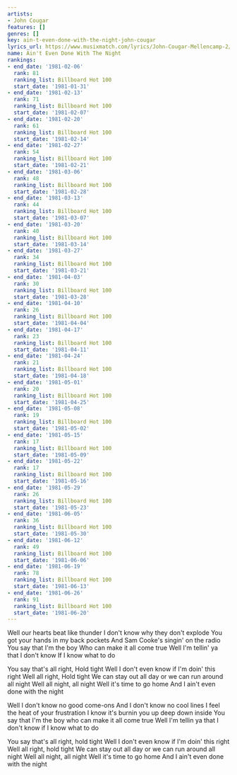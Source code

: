 ```yaml
---
artists:
- John Cougar
features: []
genres: []
key: ain-t-even-done-with-the-night-john-cougar
lyrics_url: https://www.musixmatch.com/lyrics/John-Cougar-Mellencamp-2/Ain-t-Even-Done-With-The-Night
name: Ain't Even Done With The Night
rankings:
- end_date: '1981-02-06'
  rank: 81
  ranking_list: Billboard Hot 100
  start_date: '1981-01-31'
- end_date: '1981-02-13'
  rank: 71
  ranking_list: Billboard Hot 100
  start_date: '1981-02-07'
- end_date: '1981-02-20'
  rank: 61
  ranking_list: Billboard Hot 100
  start_date: '1981-02-14'
- end_date: '1981-02-27'
  rank: 54
  ranking_list: Billboard Hot 100
  start_date: '1981-02-21'
- end_date: '1981-03-06'
  rank: 48
  ranking_list: Billboard Hot 100
  start_date: '1981-02-28'
- end_date: '1981-03-13'
  rank: 44
  ranking_list: Billboard Hot 100
  start_date: '1981-03-07'
- end_date: '1981-03-20'
  rank: 40
  ranking_list: Billboard Hot 100
  start_date: '1981-03-14'
- end_date: '1981-03-27'
  rank: 34
  ranking_list: Billboard Hot 100
  start_date: '1981-03-21'
- end_date: '1981-04-03'
  rank: 30
  ranking_list: Billboard Hot 100
  start_date: '1981-03-28'
- end_date: '1981-04-10'
  rank: 26
  ranking_list: Billboard Hot 100
  start_date: '1981-04-04'
- end_date: '1981-04-17'
  rank: 23
  ranking_list: Billboard Hot 100
  start_date: '1981-04-11'
- end_date: '1981-04-24'
  rank: 21
  ranking_list: Billboard Hot 100
  start_date: '1981-04-18'
- end_date: '1981-05-01'
  rank: 20
  ranking_list: Billboard Hot 100
  start_date: '1981-04-25'
- end_date: '1981-05-08'
  rank: 19
  ranking_list: Billboard Hot 100
  start_date: '1981-05-02'
- end_date: '1981-05-15'
  rank: 17
  ranking_list: Billboard Hot 100
  start_date: '1981-05-09'
- end_date: '1981-05-22'
  rank: 17
  ranking_list: Billboard Hot 100
  start_date: '1981-05-16'
- end_date: '1981-05-29'
  rank: 26
  ranking_list: Billboard Hot 100
  start_date: '1981-05-23'
- end_date: '1981-06-05'
  rank: 36
  ranking_list: Billboard Hot 100
  start_date: '1981-05-30'
- end_date: '1981-06-12'
  rank: 49
  ranking_list: Billboard Hot 100
  start_date: '1981-06-06'
- end_date: '1981-06-19'
  rank: 78
  ranking_list: Billboard Hot 100
  start_date: '1981-06-13'
- end_date: '1981-06-26'
  rank: 91
  ranking_list: Billboard Hot 100
  start_date: '1981-06-20'
---
```

Well our hearts beat like thunder
I don't know why they don't explode
You got your hands in my back pockets
And Sam Cooke's singin' on the radio
You say that I'm the boy
Who can make it all come true
Well I'm tellin' ya that I don't know
If I know what to do

You say that's all right,
Hold tight
Well I don't even know if I'm doin' this right
Well all right,
Hold tight
We can stay out all day or we can run around all night
Well all night, all night
Well it's time to go home
And I ain't even done with the night

Well I don't know no good come-ons
And I don't know no cool lines
I feel the heat of your frustration
I know it's burnin you up deep down inside
You say that I'm the boy who can make it all come true
Well I'm tellin ya that I don't know if I know what to do

You say that's all right, hold tight
Well I don't even know if I'm doin' this right
Well all right, hold tight
We can stay out all day or we can run around all night
Well all night, all night
Well it's time to go home
And I ain't even done with the night
